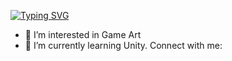 [![Typing SVG](https://readme-typing-svg.herokuapp.com?font=Noto+Serif&color=D8E100&background=000000&center=true&vCenter=true&lines=Heyo%2C+I'm+Alperen+Dirik+aka+%22Alpeen%22)](https://git.io/typing-svg)
- 👀 I’m interested in Game Art
- 🌱 I’m currently learning Unity.
Connect with me:
<!---
AlperenDirik/AlperenDirik is a ✨ special ✨ repository because its `README.md` (this file) appears on your GitHub profile.
You can click the Preview link to take a look at your changes.
--->

